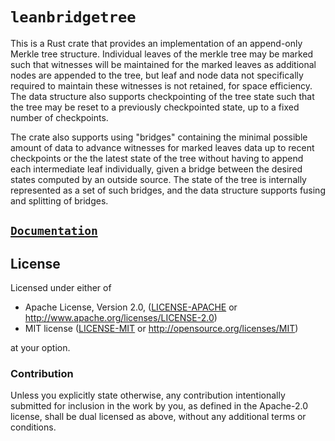# `leanbridgetree`

This is a Rust crate that provides an implementation of an append-only Merkle
tree structure. Individual leaves of the merkle tree may be marked such that
witnesses will be maintained for the marked leaves as additional nodes are
appended to the tree, but leaf and node data not specifically required to
maintain these witnesses is not retained, for space efficiency. The data
structure also supports checkpointing of the tree state such that the tree may
be reset to a previously checkpointed state, up to a fixed number of
checkpoints.

The crate also supports using "bridges" containing the minimal possible amount
of data to advance witnesses for marked leaves data up to recent checkpoints or
the the latest state of the tree without having to append each intermediate
leaf individually, given a bridge between the desired states computed by an
outside source. The state of the tree is internally represented as a set of such
bridges, and the data structure supports fusing and splitting of bridges.

## [`Documentation`](https://docs.rs/leanbridgetree)

## License

Licensed under either of

 * Apache License, Version 2.0, ([LICENSE-APACHE](LICENSE-APACHE) or
   http://www.apache.org/licenses/LICENSE-2.0)
 * MIT license ([LICENSE-MIT](LICENSE-MIT) or http://opensource.org/licenses/MIT)

at your option.

### Contribution

Unless you explicitly state otherwise, any contribution intentionally submitted
for inclusion in the work by you, as defined in the Apache-2.0 license, shall
be dual licensed as above, without any additional terms or conditions.
